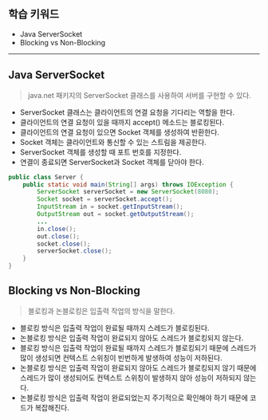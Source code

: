## 학습 키워드

- Java ServerSocket
- Blocking vs Non-Blocking

<hr>

## Java ServerSocket
> java.net 패키지의 ServerSocket 클래스를 사용하여 서버를 구현할 수 있다.
- ServerSocket 클래스는 클라이언트의 연결 요청을 기다리는 역할을 한다.
- 클라이언트의 연결 요청이 있을 때까지 accept() 메소드는 블로킹된다.
- 클라이언트의 연결 요청이 있으면 Socket 객체를 생성하여 반환한다.
- Socket 객체는 클라이언트와 통신할 수 있는 스트림을 제공한다.
- ServerSocket 객체를 생성할 때 포트 번호를 지정한다.
- 연결이 종료되면 ServerSocket과 Socket 객체를 닫아야 한다.

```java
public class Server {
    public static void main(String[] args) throws IOException {
        ServerSocket serverSocket = new ServerSocket(8080);
        Socket socket = serverSocket.accept();
        InputStream in = socket.getInputStream();
        OutputStream out = socket.getOutputStream();
        ...
        in.close();
        out.close();
        socket.close();
        serverSocket.close();
    }
}
```

## Blocking vs Non-Blocking
> 블로킹과 논블로킹은 입출력 작업의 방식을 말한다.
- 블로킹 방식은 입출력 작업이 완료될 때까지 스레드가 블로킹된다.
- 논블로킹 방식은 입출력 작업이 완료되지 않아도 스레드가 블로킹되지 않는다.
- 블로킹 방식은 입출력 작업이 완료될 때까지 스레드가 블로킹되기 때문에 스레드가 많이 생성되면 컨텍스트 스위칭이 빈번하게 발생하여 성능이 저하된다.
- 논블로킹 방식은 입출력 작업이 완료되지 않아도 스레드가 블로킹되지 않기 때문에 스레드가 많이 생성되어도 컨텍스트 스위칭이 발생하지 않아 성능이 저하되지 않는다.
- 논블로킹 방식은 입출력 작업이 완료되었는지 주기적으로 확인해야 하기 때문에 코드가 복잡해진다.
